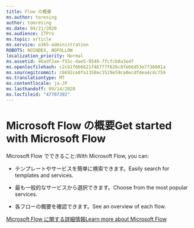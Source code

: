 ```yaml
---
title: Flow の概要
ms.author: toresing
author: tomresing
ms.date: 04/21/2020
ms.audience: ITPro
ms.topic: article
ms.service: o365-administration
ROBOTS: NOINDEX, NOFOLLOW
localization_priority: Normal
ms.assetid: 46adf2ae-f55c-4ae5-9540-7fcfcb0a3e4f
ms.openlocfilehash: c2cb1f6b6621f467f7f626c8fe66d53e7f36601a
ms.sourcegitcommit: c6692ce0fa1358ec3529e59ca0ecdfdea4cdc759
ms.translationtype: MT
ms.contentlocale: ja-JP
ms.lasthandoff: 09/14/2020
ms.locfileid: "47707392"
---
```

# <a name="get-started-with-microsoft-flow"></a><span data-ttu-id="ec5f8-102">Microsoft Flow の概要</span><span class="sxs-lookup"><span data-stu-id="ec5f8-102">Get started with Microsoft Flow</span></span>

<span data-ttu-id="ec5f8-103">Microsoft Flow でできること:</span><span class="sxs-lookup"><span data-stu-id="ec5f8-103">With Microsoft Flow, you can:</span></span>
  
- <span data-ttu-id="ec5f8-104">テンプレートやサービスを簡単に検索できます。</span><span class="sxs-lookup"><span data-stu-id="ec5f8-104">Easily search for templates and services.</span></span>
    
- <span data-ttu-id="ec5f8-105">最も一般的なサービスから選択できます。</span><span class="sxs-lookup"><span data-stu-id="ec5f8-105">Choose from the most popular services.</span></span>
    
- <span data-ttu-id="ec5f8-106">各フローの概要を確認できます。</span><span class="sxs-lookup"><span data-stu-id="ec5f8-106">See an overview of each flow.</span></span>
    
[<span data-ttu-id="ec5f8-107">Microsoft Flow に関する詳細情報</span><span class="sxs-lookup"><span data-stu-id="ec5f8-107">Learn more about Microsoft Flow</span></span>](https://go.microsoft.com/fwlink/?linkid=874446)
  

